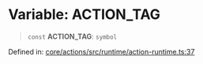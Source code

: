 # Variable: ACTION\_TAG

> `const` **ACTION\_TAG**: `symbol`

Defined in: [core/actions/src/runtime/action-runtime.ts:37](https://github.com/LaWebcapsule/orbits/blob/30e938b858685d894dcebd3c8a52edd777da8c78/core/actions/src/runtime/action-runtime.ts#L37)
